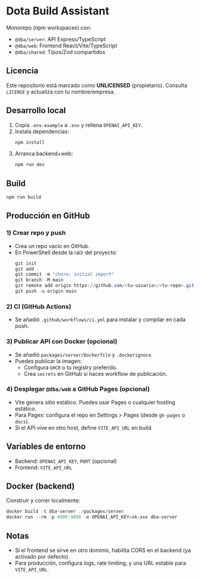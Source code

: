 # Dota Build Assistant

Monorepo (npm workspaces) con:
- `@dba/server`: API Express/TypeScript
- `@dba/web`: Frontend React/Vite/TypeScript
- `@dba/shared`: Tipos/Zod compartidos

## Licencia
Este repositorio está marcado como **UNLICENSED** (propietario). Consulta `LICENSE` y actualiza con tu nombre/empresa.

## Desarrollo local
1. Copia `.env.example` a `.env` y rellena `OPENAI_API_KEY`.
2. Instala dependencias:
   ```powershell
   npm install
   ```
3. Arranca backend+web:
   ```powershell
   npm run dev
   ```

## Build
```powershell
npm run build
```

## Producción en GitHub

### 1) Crear repo y push
- Crea un repo vacío en GitHub.
- En PowerShell desde la raíz del proyecto:
  ```powershell
  git init
  git add .
  git commit -m "chore: initial import"
  git branch -M main
  git remote add origin https://github.com/<tu-usuario>/<tu-repo>.git
  git push -u origin main
  ```

### 2) CI (GitHub Actions)
- Se añadió `.github/workflows/ci.yml` para instalar y compilar en cada push.

### 3) Publicar API con Docker (opcional)
- Se añadió `packages/server/Dockerfile` y `.dockerignore`.
- Puedes publicar la imagen:
  - Configura `GHCR` o tu registry preferido.
  - Crea `secrets` en GitHub si haces workflow de publicación.

### 4) Desplegar `@dba/web` a GitHub Pages (opcional)
- Vite genera sitio estático. Puedes usar Pages o cualquier hosting estático.
- Para Pages: configura el repo en Settings > Pages (desde `gh-pages` o `docs`).
- Si el API vive en otro host, define `VITE_API_URL` en build.

## Variables de entorno
- Backend: `OPENAI_API_KEY`, `PORT` (opcional)
- Frontend: `VITE_API_URL`

## Docker (backend)
Construir y correr localmente:
```powershell
docker build -t dba-server ./packages/server
docker run --rm -p 4000:4000 -e OPENAI_API_KEY=sk-xxx dba-server
```

## Notas
- Si el frontend se sirve en otro dominio, habilita CORS en el backend (ya activado por defecto).
- Para producción, configura logs, rate limiting, y una URL estable para `VITE_API_URL`.
